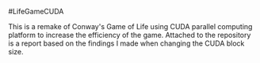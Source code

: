 #LifeGameCUDA

This is a remake of Conway's Game of Life using CUDA parallel computing platform to increase the efficiency of the game. Attached to the repository is a report based on the findings I made when changing the CUDA block size.

